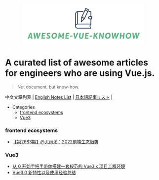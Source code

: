 <p align="center">
<img src="awesome-vue-knowhow.png"  width="400"/ />
</p>

# A curated list of awesome articles for engineers who are using Vue.js.
> Not document, but know-how.

中文文章列表 | [English Notes List](./README.md) | [日本語記事リスト](./README.jp.md) |

- Categories
  - [frontend ecosystems](###frontend-ecosystems)
  - [Vue3](###Vue3)


### frontend ecosystems
- [【第2683期】@尤雨溪：2022前端生态趋势](https://mp.weixin.qq.com/s/E0Heb4gstKi9B7DOOguQkg)

### Vue3
- [从 0 开始手把手带你搭建一套规范的 Vue3.x 项目工程环境](https://juejin.cn/post/6951649464637636622)
- [Vue3.0 新特性以及使用经验总结](https://juejin.cn/post/6940454764421316644)

  

